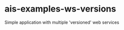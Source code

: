 ais-examples-ws-versions
========================

Simple application with multiple 'versioned' web services

